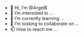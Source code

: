- 👋 Hi, I’m @ArgelB
- 👀 I’m interested in ...
- 🌱 I’m currently learning ...
- 💞️ I’m looking to collaborate on ...
- 📫 How to reach me ...

<!---
ArgelB/ArgelB is a ✨ special ✨ repository because its `README.md` (this file) appears on your GitHub profile.
You can click the Preview link to take a look at your changes.
--->
